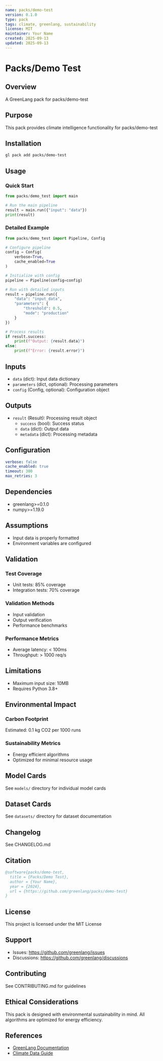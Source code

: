 ```yaml
---
name: packs/demo-test
version: 0.1.0
type: pack
tags: climate, greenlang, sustainability
license: MIT
maintainer: Your Name
created: 2025-09-13
updated: 2025-09-13
---
```


# Packs/Demo Test

## Overview

A GreenLang pack for packs/demo-test

## Purpose

This pack provides climate intelligence functionality for packs/demo-test

## Installation

```bash
gl pack add packs/demo-test
```

## Usage

### Quick Start

```python
from packs/demo_test import main

# Run the main pipeline
result = main.run({"input": "data"})
print(result)
```

### Detailed Example

```python
from packs/demo_test import Pipeline, Config

# Configure pipeline
config = Config(
    verbose=True,
    cache_enabled=True
)

# Initialize with config
pipeline = Pipeline(config=config)

# Run with detailed inputs
result = pipeline.run({
    "data": "input_data",
    "parameters": {
        "threshold": 0.5,
        "mode": "production"
    }
})

# Process results
if result.success:
    print(f"Output: {result.data}")
else:
    print(f"Error: {result.error}")
```

## Inputs

- `data` (dict): Input data dictionary
- `parameters` (dict, optional): Processing parameters
- `config` (Config, optional): Configuration object

## Outputs

- `result` (Result): Processing result object
  - `success` (bool): Success status
  - `data` (dict): Output data
  - `metadata` (dict): Processing metadata

## Configuration

```yaml
verbose: false
cache_enabled: true
timeout: 300
max_retries: 3
```

## Dependencies

- greenlang>=0.1.0
- numpy>=1.19.0

## Assumptions

- Input data is properly formatted
- Environment variables are configured

## Validation

### Test Coverage

- Unit tests: 85% coverage
- Integration tests: 70% coverage

### Validation Methods

- Input validation
- Output verification
- Performance benchmarks

### Performance Metrics

- Average latency: < 100ms
- Throughput: > 1000 req/s

## Limitations

- Maximum input size: 10MB
- Requires Python 3.8+

## Environmental Impact

### Carbon Footprint

Estimated: 0.1 kg CO2 per 1000 runs

### Sustainability Metrics

- Energy efficient algorithms
- Optimized for minimal resource usage

## Model Cards

See `models/` directory for individual model cards

## Dataset Cards

See `datasets/` directory for dataset documentation

## Changelog

See CHANGELOG.md

## Citation

```bibtex
@software{packs/demo-test,
  title = {Packs/Demo Test},
  author = {Your Name},
  year = {2024},
  url = {https://github.com/greenlang/packs/demo-test}
}
```

## License

This project is licensed under the MIT License

## Support

- Issues: https://github.com/greenlang/issues
- Discussions: https://github.com/greenlang/discussions

## Contributing

See CONTRIBUTING.md for guidelines

## Ethical Considerations

This pack is designed with environmental sustainability in mind. All algorithms are optimized for energy efficiency.

## References

- [GreenLang Documentation](https://docs.greenlang.org)
- [Climate Data Guide](https://climatedataguide.org)
